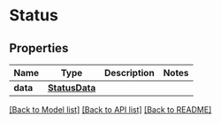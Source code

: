 # Status

## Properties
Name | Type | Description | Notes
------------ | ------------- | ------------- | -------------
**data** | [**StatusData**](StatusData.md) |  | 

[[Back to Model list]](../README.md#documentation-for-models) [[Back to API list]](../README.md#documentation-for-api-endpoints) [[Back to README]](../README.md)


